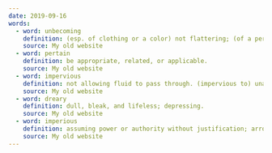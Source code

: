 ```yaml
---
date: 2019-09-16
words:
  - word: unbecoming
    definition: (esp. of clothing or a color) not flattering; (of a person's attitude or behavior) not fitting or appropriate; unseemly.
    source: My old website
  - word: pertain
    definition: be appropriate, related, or applicable.
    source: My old website
  - word: impervious
    definition: not allowing fluid to pass through. (impervious to) unable to be affected by.
    source: My old website
  - word: dreary
    definition: dull, bleak, and lifeless; depressing.
    source: My old website
  - word: imperious
    definition: assuming power or authority without justification; arrogant and domineering.
    source: My old website
---
```

